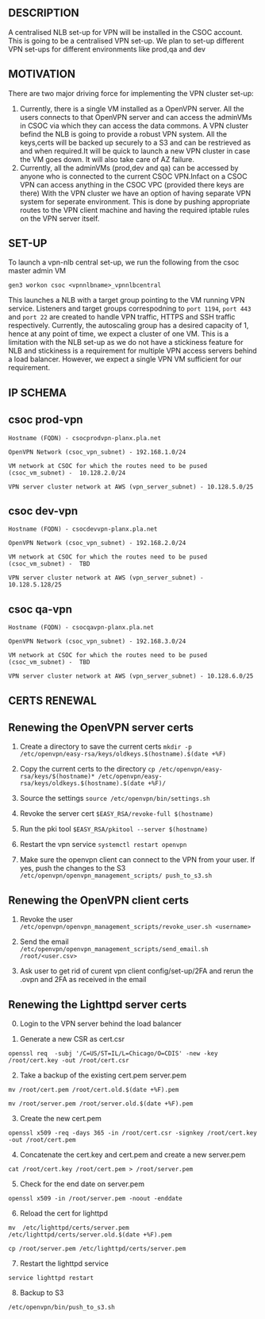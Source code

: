 ## DESCRIPTION

A centralised NLB set-up for VPN will be installed in the CSOC account. This is going to be a centralised VPN set-up. We plan to set-up different VPN set-ups for different environments like prod,qa and dev


## MOTIVATION

There are two major driving force for implementing the VPN cluster set-up:

1) Currently, there is a single VM installed as a OpenVPN server. All the users connects to that OpenVPN server and can access the adminVMs in CSOC via which they can access the data commons. A VPN cluster befind the NLB is going to provide a robust VPN system. All the keys,certs will be backed up securely to a S3 and can be restrieved as and when required.It will be quick to launch a new VPN cluster in case the VM goes down. It will also take care of AZ failure.
2) Currently, all the adminVMs (prod,dev and qa) can be accessed by anyone who is connected to the current CSOC VPN.Infact on a CSOC VPN can access anything in the CSOC VPC (provided there keys are there) With the VPN cluster we have an option of having separate VPN system for seperate environment. This is done by pushing appropriate routes to the VPN client machine and having the required iptable rules on the VPN server itself.

## SET-UP

To launch a vpn-nlb central set-up, we run the following from the csoc master admin VM 

```gen3 workon csoc <vpnnlbname>_vpnnlbcentral```

This launches a NLB with a target group pointing to the VM running  VPN service. Listeners and target groups correspodning to ```port 1194```, ```port 443``` and  ```port 22```  are created to handle VPN traffic, HTTPS and SSH traffic respectively. Currently, the autoscaling group has a desired capacity of 1, hence at any point of time, we expect a cluster of one VM. This is a limitation with the NLB set-up as we do not have a stickiness feature for NLB and stickiness is a requirement for multiple VPN access servers behind a load balancer. However, we expect a single VPN VM sufficient for our requirement. 


## IP SCHEMA

## csoc prod-vpn

```Hostname (FQDN) - csocprodvpn-planx.pla.net```

```OpenVPN Network (csoc_vpn_subnet) - 192.168.1.0/24```

```VM network at CSOC for which the routes need to be pused (csoc_vm_subnet) -  10.128.2.0/24```

```VPN server cluster network at AWS (vpn_server_subnet) - 10.128.5.0/25```


## csoc dev-vpn

```Hostname (FQDN) - csocdevvpn-planx.pla.net```

```OpenVPN Network (csoc_vpn_subnet) - 192.168.2.0/24```

```VM network at CSOC for which the routes need to be pused (csoc_vm_subnet) -  TBD```

```VPN server cluster network at AWS (vpn_server_subnet) - 10.128.5.128/25```



## csoc qa-vpn

```Hostname (FQDN) - csocqavpn-planx.pla.net```

```OpenVPN Network (csoc_vpn_subnet) - 192.168.3.0/24```

```VM network at CSOC for which the routes need to be pused (csoc_vm_subnet) -  TBD```

```VPN server cluster network at AWS (vpn_server_subnet) - 10.128.6.0/25```


## CERTS RENEWAL 

## Renewing the OpenVPN server certs
1. Create a directory to save the current certs
```mkdir -p /etc/openvpn/easy-rsa/keys/oldkeys.$(hostname).$(date +%F)```

2. Copy the current certs to the directory
```cp /etc/openvpn/easy-rsa/keys/$(hostname)* /etc/openvpn/easy-rsa/keys/oldkeys.$(hostname).$(date +%F)/```

3. Source the settings
```source /etc/openvpn/bin/settings.sh```

4. Revoke the server cert 
```$EASY_RSA/revoke-full $(hostname)```

5. Run the pki tool
```$EASY_RSA/pkitool --server $(hostname)```

6. Restart the vpn service
```systemctl restart openvpn```

7. Make sure the openvpn client can connect to the VPN from your user. If yes, push the changes to the S3
```/etc/openvpn/openvpn_management_scripts/ push_to_s3.sh```

## Renewing the OpenVPN client certs
1. Revoke the user
```/etc/openvpn/openvpn_management_scripts/revoke_user.sh <username>```

2. Send the email
```/etc/openvpn/openvpn_management_scripts/send_email.sh /root/<user.csv>```

3. Ask user to get rid of curent vpn client config/set-up/2FA and rerun the .ovpn and 2FA as received in the email


## Renewing the Lighttpd server certs

0. Login to the VPN server behind the load balancer

1. Generate a new CSR as cert.csr

```openssl req  -subj '/C=US/ST=IL/L=Chicago/O=CDIS' -new -key /root/cert.key -out /root/cert.csr```

2. Take a backup of the existing cert.pem server.pem

```mv /root/cert.pem /root/cert.old.$(date +%F).pem```

```mv /root/server.pem /root/server.old.$(date +%F).pem```

3. Create the new cert.pem 

```openssl x509 -req -days 365 -in /root/cert.csr -signkey /root/cert.key -out /root/cert.pem```

4. Concatenate the cert.key and cert.pem and create a new server.pem

```cat /root/cert.key /root/cert.pem > /root/server.pem```

5. Check for the end date on server.pem

```openssl x509 -in /root/server.pem -noout -enddate```

6. Reload the cert for lighttpd

```mv  /etc/lighttpd/certs/server.pem  /etc/lighttpd/certs/server.old.$(date +%F).pem```

```cp /root/server.pem /etc/lighttpd/certs/server.pem```

7. Restart the lighttpd service

```service lighttpd restart```

8. Backup to S3

```/etc/openvpn/bin/push_to_s3.sh```





   

